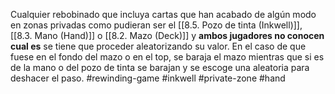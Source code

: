 Cualquier rebobinado que incluya cartas que han acabado de algún modo en zonas privadas como pudieran ser el [[8.5. Pozo de tinta (Inkwell)]], [[8.3. Mano (Hand)]] o [[8.2. Mazo (Deck)]] y **ambos jugadores no conocen cual es** se tiene que proceder aleatorizando su valor. En el caso de que fuese en el fondo del mazo o en el top, se baraja el mazo mientras que si es de la mano o del pozo de tinta se barajan y se escoge una aleatoria para deshacer el paso.
#rewinding-game #inkwell #private-zone #hand